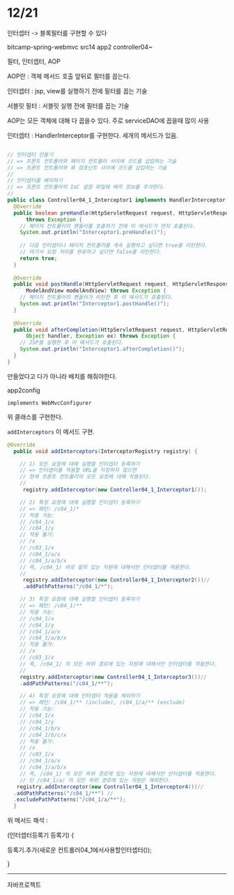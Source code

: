 # 12/21

인터셉터 -> 블록필터를 구현할 수 있다

bitcamp-spring-webmvc src14 app2 controller04~

필터, 인터셉터, AOP

AOP란 : 객체 메서드 호출 앞뒤로 필터를 꼽는다.

인터셉터 : jsp, view를 실행하기 전에 필터를 꼽는 기술

서블릿 필터 : 서블릿 실행 전에 필터를 꼽는 기술



AOP는 모든 객체에 대해 다 꼽을수 있다. 주로 serviceDAO에 꼽을때 많이 사용

 

인터셉터 : HandlerInterceptor를 구현한다. 세개의 메서드가 있음.

```java

// 인터셉터 만들기
// => 프론트 컨트롤러와 페이지 컨트롤러 사이에 코드를 삽입하는 기술
// => 프론트 컨트롤러와 뷰 컴포넌트 사이에 코드를 삽입하는 기술
// 
// 인터셉터를 배치하기
// => 프론트 컨트롤러의 IoC 설정 파일에 배치 정보를 추가한다.
// 
public class Controller04_1_Interceptor1 implements HandlerInterceptor {
  @Override
  public boolean preHandle(HttpServletRequest request, HttpServletResponse response, Object handler)
      throws Exception {
    // 페이지 컨트롤러의 핸들러를 호출하기 전에 이 메서드가 먼저 호출된다.
    System.out.println("Interceptor1.preHandle()");
    
    // 다음 인터셉터나 페이지 컨트롤러를 계속 실행하고 싶다면 true를 리턴한다.
    // 여기서 요청 처리를 완료하고 싶다면 false를 리턴한다.
    return true; 
  }
  
  @Override
  public void postHandle(HttpServletRequest request, HttpServletResponse response, Object handler,
      ModelAndView modelAndView) throws Exception {
    // 페이지 컨트롤러의 핸들러가 리턴한 후 이 메서드가 호출된다.
    System.out.println("Interceptor1.postHandle()");
  }
  
  @Override
  public void afterCompletion(HttpServletRequest request, HttpServletResponse response,
      Object handler, Exception ex) throws Exception {
    // JSP를 실행한 후 이 메서드가 호출된다.
    System.out.println("Interceptor1.afterCompletion()");
  }
}
```

만들었다고 다가 아니라 배치를 해줘야한다.



app2config

```
implements WebMvcConfigurer
```

위 클래스를 구현한다.

`addInterceptors` 이 메서드 구현.

```java
@Override
  public void addInterceptors(InterceptorRegistry registry) {

    // 1) 모든 요청에 대해 실행할 인터셉터 등록하기
    // => 인터셉터를 적용할 URL을 지정하지 않으면
    // 현재 프론트 컨트롤러의 모든 요청에 대해 적용된다.
    //
     registry.addInterceptor(new Controller04_1_Interceptor1());

    // 2) 특정 요청에 대해 실행할 인터셉터 등록하기
    // => 패턴: /c04_1/*
    // 적용 가능:
    // /c04_1/x
    // /c04_1/y
    // 적용 불가:
    // /x
    // /c03_1/x
    // /c04_1/a/x
    // /c04_1/a/b/x
    // 즉, /c04_1/ 바로 밑의 있는 자원에 대해서만 인터셉터를 적용한다.
    //
     registry.addInterceptor(new Controller04_1_Interceptor2())//
     .addPathPatterns("/c04_1/*");

    // 3) 특정 요청에 대해 실행할 인터셉터 등록하기
    // => 패턴: /c04_1/**
    // 적용 가능:
    // /c04_1/x
    // /c04_1/y
    // /c04_1/a/x
    // /c04_1/a/b/x
    // 적용 불가:
    // /x
    // /c03_1/x
    // 즉, /c04_1/ 의 모든 하위 경로에 있는 자원에 대해서만 인터셉터를 적용한다.
    //
    registry.addInterceptor(new Controller04_1_Interceptor3())//
    .addPathPatterns("/c04_1/**");

    // 4) 특정 요청에 대해 인터셉터 적용을 제외하기
    // => 패턴: /c04_1/** (include), /c04_1/a/** (exclude)
    // 적용 가능:
    // /c04_1/x
    // /c04_1/y
    // /c04_1/b/x
    // /c04_1/b/c/x
    // 적용 불가:
    // /x
    // /c03_1/x
    // /c04_1/a/x
    // /c04_1/a/b/x
    // 즉, /c04_1/ 의 모든 하위 경로에 있는 자원에 대해서만 인터셉터를 적용한다.
    // 단 /c04_1/a/ 의 모든 하위 경로에 있는 자원은 제외한다.
   registry.addInterceptor(new Controller04_1_Interceptor4())//
  .addPathPatterns("/c04_1/**") //
  .excludePathPatterns("/c04_1/a/**");
  }
```

위 메서드 해석 : 

(인터셉터등록기 등록기) {

등록기.추가(새로운 컨트롤러04_1에서사용할인터셉터());

}

---

자바프로젝트

